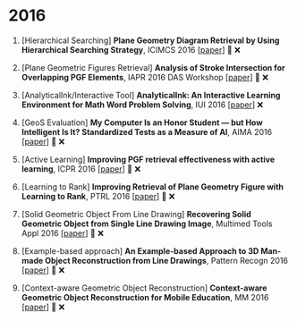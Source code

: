 # 2016

1. [Hierarchical Searching] **Plane Geometry Diagram Retrieval by Using Hierarchical Searching Strategy**, ICIMCS 2016 [[paper](https://dl.acm.org/doi/abs/10.1145/3007669.3007671)] :small_red_triangle: :x:

2. [Plane Geometric Figures Retrieval] **Analysis of Stroke Intersection for Overlapping PGF Elements**, IAPR 2016 DAS Workshop [[paper](https://ieeexplore.ieee.org/abstract/document/7490125/)] :small_red_triangle: :x:

3. [AnalyticalInk/Interactive Tool] **AnalyticalInk: An Interactive Learning Environment for Math Word Problem Solving**, IUI 2016 [[paper](https://dl.acm.org/doi/abs/10.1145/2856767.2856789)] :x:

4. [GeoS Evaluation] **My Computer Is an Honor Student — but How Intelligent Is It? Standardized Tests as a Measure of AI**, AIMA 2016 [[paper](https://ojs.aaai.org/aimagazine/index.php/aimagazine/article/view/2636)] :large_blue_circle: :x:

5. [Active Learning] **Improving PGF retrieval effectiveness with active learning**, ICPR 2016 [[paper](https://ieeexplore.ieee.org/abstract/document/7899787/)] :small_red_triangle: :x:

6. [Learning to Rank] **Improving Retrieval of Plane Geometry Figure with Learning to Rank**, PTRL 2016 [[paper](https://www.sciencedirect.com/science/article/abs/pii/S0167865516301040)] :small_red_triangle: :x:

7. [Solid Geometric Object From Line Drawing] **Recovering Solid Geometric Object from Single Line Drawing Image**, Multimed Tools Appl 2016 [[paper](https://link.springer.com/article/10.1007/s11042-015-2966-x)] :small_red_triangle: :x:

8. [Example-based approach] **An Example-based Approach to 3D Man-made Object Reconstruction from Line Drawings**, Pattern Recogn 2016 [[paper](https://www.sciencedirect.com/science/article/pii/S0031320316301170)] :small_red_triangle: :x:

9. [Context-aware Geometric Object Reconstruction] **Context-aware Geometric Object Reconstruction for Mobile Education**, MM 2016 [[paper](https://dl.acm.org/doi/abs/10.1145/2964284.2967244)] :small_red_triangle: :x: